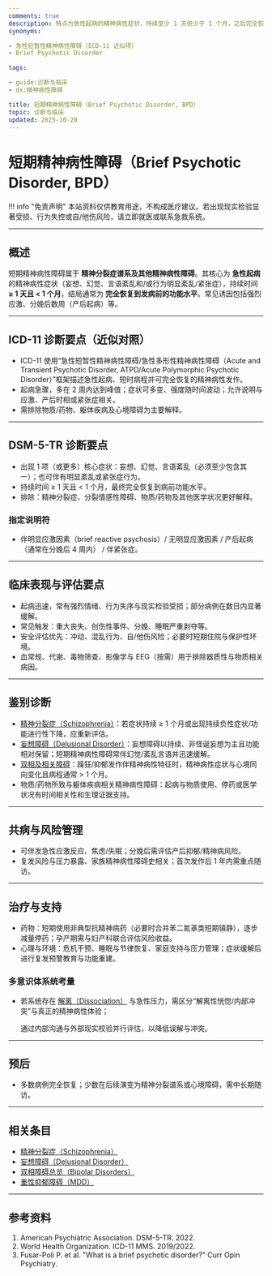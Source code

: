 ```yaml
---
comments: true
description: 特点为急性起病的精神病性症状，持续至少 1 天但少于 1 个月，之后完全恢复至发病前功能水平；常与明显应激事件或产后时相相关，需要与精神分裂症、分裂情感性障碍及物质/医学因素鉴别。
synonyms:

- 急性短暂性精神病性障碍（ICD-11 近似项）
- Brief Psychotic Disorder

tags:

- guide:诊断与临床
- dx:精神病性障碍

title: 短期精神病性障碍（Brief Psychotic Disorder, BPD）
topic: 诊断与临床
updated: 2025-10-20
---
```


# 短期精神病性障碍（Brief Psychotic Disorder, BPD）

!!! info "免责声明"
    本站资料仅供教育用途，不构成医疗建议。若出现现实检验显著受损、行为失控或自/他伤风险，请立即就医或联系急救系统。

---

## 概述

短期精神病性障碍属于 **精神分裂症谱系及其他精神病性障碍**。其核心为 **急性起病** 的精神病性症状（妄想、幻觉、言语紊乱和/或行为明显紊乱/紧张症），持续时间 **≥ 1 天且 < 1 个月**，结局通常为 **完全恢复到发病前的功能水平**。常见诱因包括强烈应激、分娩后数周（产后起病）等。

---

## ICD-11 诊断要点（近似对照）

- ICD-11 使用“急性短暂性精神病性障碍/急性多形性精神病性障碍（Acute and Transient Psychotic Disorder, ATPD/Acute Polymorphic Psychotic Disorder）”框架描述急性起病、短时病程并可完全恢复的精神病性发作。
- 起病急骤，多在 2 周内达到峰值；症状可多变、强度随时间波动；允许说明与应激、产后时相或紧张症相关。
- 需排除物质/药物、躯体疾病及心境障碍为主要解释。

---

## DSM-5-TR 诊断要点

- 出现 1 项（或更多）核心症状：妄想、幻觉、言语紊乱（必须至少包含其一）；也可伴有明显紊乱或紧张症行为。
- 持续时间 ≥ 1 天且 < 1 个月，最终完全恢复到病前功能水平。
- 排除：精神分裂症、分裂情感性障碍、物质/药物及其他医学状况更好解释。

### 指定说明符

- 伴明显应激因素（brief reactive psychosis）/ 无明显应激因素 / 产后起病（通常在分娩后 4 周内） / 伴紧张症。

---

## 临床表现与评估要点

- 起病迅速，常有强烈情绪、行为失序与现实检验受损；部分病例在数日内显著缓解。
- 常见触发：重大丧失、创伤性事件、分娩、睡眠严重剥夺等。
- 安全评估优先：冲动、混乱行为、自/他伤风险；必要时短期住院与保护性环境。
- 血常规、代谢、毒物筛查、影像学与 EEG（按需）用于排除器质性与物质相关病因。

---

## 鉴别诊断

- [精神分裂症（Schizophrenia）](Schizophrenia-SZ.md)：若症状持续 ≥ 1 个月或出现持续负性症状/功能进行性下降，应重新评估。
- [妄想障碍（Delusional Disorder）](Delusional-Disorder.md)：妄想障碍以持续、非怪诞妄想为主且功能相对保留；短期精神病性障碍常伴幻觉/紊乱言语并迅速缓解。
- [双相及相关障碍](Bipolar-Disorders.md)：躁狂/抑郁发作伴精神病性特征时，精神病性症状与心境同向变化且病程通常 > 1 个月。
- 物质/药物所致与躯体疾病相关精神病性障碍：起病与物质使用、停药或医学状况有时间相关性和生理证据支持。

---

## 共病与风险管理

- 可伴发急性应激反应、焦虑/失眠；分娩后需评估产后抑郁/精神病风险。
- 复发风险与压力暴露、家族精神病性障碍史相关；首次发作后 1 年内需重点随访。

---

## 治疗与支持

- 药物：短期使用非典型抗精神病药（必要时合并苯二氮䓬类短期镇静），逐步减量停药；孕产期需与妇产科联合评估风险收益。
- 心理与环境：危机干预、睡眠与节律恢复、家庭支持与压力管理；症状缓解后进行复发预警教育与功能重建。

### 多意识体系统考量

- 若系统存在 [解离（Dissociation）](Dissociation.md) 与急性压力，需区分“解离性恍惚/内部冲突”与真正的精神病性体验；

  通过内部沟通与外部现实校验并行评估，以降低误解与冲突。

---

## 预后

- 多数病例完全恢复；少数在后续演变为精神分裂谱系或心境障碍，需中长期随访。

---

## 相关条目

- [精神分裂症（Schizophrenia）](Schizophrenia-SZ.md)
- [妄想障碍（Delusional Disorder）](Delusional-Disorder.md)
- [双相障碍总览（Bipolar Disorders）](Bipolar-Disorders.md)
- [重性抑郁障碍（MDD）](Major-Depressive-Disorder-MDD.md)

---

## 参考资料

1. American Psychiatric Association. DSM-5-TR. 2022.
2. World Health Organization. ICD-11 MMS. 2019/2022.
3. Fusar-Poli P. et al. "What is a brief psychotic disorder?" Curr Opin Psychiatry.
